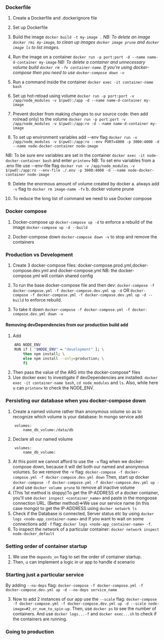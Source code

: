 ### Dockerfile

1.  Create a Dockerfile and .dockerignore file

2.  Set up Dockerfile

3.  Build the image `docker build -t my-image .`
    _NB: To delete an image `docker rmi my-image`, to clean up images `docker image prune` and `docker image ls` to list images._

4.  Run the image on a container `docker run -p port:port -d --name name-d-container my-image`
    _NB: To delete a container and unnecessary volume build `docker rm -fv container-name`. If you're using docker-compose then you need to use `docker-compose down -v`_

5.  Run a command inside the container `docker exec -it container-name bash`

6.  Set up hot-reload using volume
    `docker run -p port:port -v /app/node_modules -v $(pwd):/app -d --name name-d-container my-image`

7.  Prevent docker from making changes to our source code: then add ro(read only) to the volume
    `docker run -p port:port -v /app/node_modules -v $(pwd):/app:ro -d --name name-d-container my-image`

8.  To set up environment variables add --env flag
    `docker run -v /app/node_modules -v $(pwd):/app:ro --env PORT=4000 -p 3000:4000 -d --name node-docker-container node-image`

NB: To be sure env variables are set in the container `docker exec -it node-docker-container bash` and enter `printenv`
NB: To set env variables from a .env file use --env-file flag `docker run -v /app/node_modules -v $(pwd):/app:ro --env-file ./.env -p 3000:4000 -d --name node-docker-container node-image`

9. Delete the enormous amount of volume created by docker
   a. always add `-v` flag to `docker rm image-name -fv`
   b. docker volume prune

10. To reduce the long list of command we need to use Docker compose

### Docker compose

1.  Docker-compose up `docker-compose up -d` to enforce a rebuild of the image `docker-compose up -d --build`

2.  Docker-compose down `docker-compose down -v` to stop and remove the containers

### Production vs Development

1.  Create 3 docker-compose files: docker-compose.prod.yml,docker-compose.dev.yml and docker-compose.yml
    NB: the docker-compose.yml will contain shared config
2.  To run the base docker-compose file and then dev: `docker-compose -f docker-compose.yml -f docker-compose.dev.yml up -d` OR `docker-compose -f docker-compose.yml -f docker-compose.dev.yml up -d --build` to enforce rebuild.

3.  To take it down `docker-compose -f docker-compose.yml -f docker-compose.dev.yml down -v`

#### Removing devDependencies from our production build add

1. Add

```bash
    ARG NODE_ENV
    RUN if [ "$NODE_ENV" = "development" ]; \
        then npm install; \
        else npm install --only=production; \
        fi
```

2. Then pass the value of the ARG into the docker-compose\* files
3. Use docker exec to investigate if devDependencies are installed:
   `docker exec -it container-name bash`, `cd node_modules` and `ls`. Also, while here u can `printenv` to check the NODE_ENV.

### Persisting our database when you docker-compose down

1. Create a named volume rather than anonymous volume so as to recognize which volume is your database: In mongo service add

```
    volumes:
        name_db_volume:/data/db
```

2. Declare all our named volume

```
    volumes:
        name_db_volume:
```

3. At this point we cannot afford to use the `-v` flag when we docker-compose down, because it will del both our named and anonymous volumes. So we remove the -v flag:
   `docker-compose -f docker-compose.yml -f docker-compose.dev.yml down`
   Then, start up docker `docker-compose -f docker-compose.yml -f docker-compose.dev.yml up -d` and use `docker volume prune` to remove all inactive volume
4. (This 1st method is sloppy)To get the IP-ADDRESS of a docker container, you'll use `docker inspect <container_name>` and paste in the mongoose connection URL.
   (Better method)=>We use our service name (in this case mongo) to get the IP-ADDRESS using `docker network ls`
5. Check if the Database is connected, Server status etc by using `docker logs <node-app_container-name>` and if you want to wait on some connections add `-f` flag: `docker logs <node-app_container-name> -f`.
6. To inspect the network of a particular container:
   `docker network inspect node-docker_default`

### Setting order of container startup

1. We use the `depends_on` flag to set the order of container startup.
2. Then, u can implement a logic in ur app to handle d scenario

### Starting just a particular service

By adding `--no-deps` flag:
`docker-compose -f docker-compose.yml -f docker-compose.dev.yml up -d --no-deps service_name`

3. Now to add 2 instances of our app use the `--scale` flag:
   `docker-compose -f docker-compose.yml -f docker-compose.dev.yml up -d --scale node-image=#2_or_num_to_spin-up`. Then, use `docker ps` to see the number of containers. And use `docker logs...-f` and `docker exec...sh` to check if the containers are running.

### Going to production
